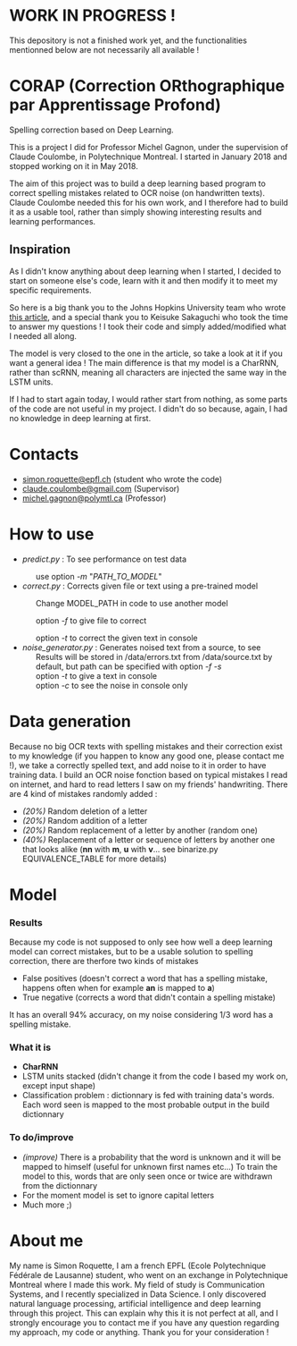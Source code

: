 # WORK IN PROGRESS !

This depository is not a finished work yet, and the functionalities mentionned below are not necessarily all available !

# CORAP (Correction ORthographique par Apprentissage Profond)

Spelling correction based on Deep Learning.

This is a project I did for Professor Michel Gagnon, under the supervision of Claude Coulombe, in Polytechnique Montreal. I started in January 2018 and stopped working on it in May 2018.

The aim of this project was to build a deep learning based program to correct spelling mistakes related to OCR noise (on handwritten texts). Claude Coulombe needed this for his own work, and I therefore had to build it as a usable tool, rather than simply showing interesting results and learning performances.

## Inspiration

As I didn't know anything about deep learning when I started, I decided to start on someone else's code, learn with it and then modify it to meet my specific requirements.

So here is a big thank you to the Johns Hopkins University team who wrote [this article](https://arxiv.org/pdf/1608.02214.pdf), and a special thank you to Keisuke Sakaguchi who took the time to answer my questions ! I took their code and simply added/modified what I needed all along.

The model is very closed to the one in the article, so take a look at it if you want a general idea ! The main difference is that my model is a CharRNN, rather than scRNN, meaning all characters are injected the same way in the LSTM units.

If I had to start again today, I would rather start from nothing, as some parts of the code are not useful in my project. I didn't do so because, again, I had no knowledge in deep learning at first.

# Contacts

 - simon.roquette@epfl.ch (student who wrote the code)
 - claude.coulombe@gmail.com (Supervisor)
 - michel.gagnon@polymtl.ca (Professor)

# How to use

<ul>
 <li><i>predict.py</i> : To see performance on test data</li>

 <ul>use option <i>-m</i> "<i>PATH_TO_MODEL</i>"</ul>

<li><i>correct.py</i> : Corrects given file or text using a pre-trained model</li>

<ul>Change MODEL_PATH in code to use another model</ul>
<ul>option <i>-f</i>  to give file to correct</ul>
<ul>option <i>-t</i>  to correct the given text in console</ul>

<li><i>noise_generator.py</i> : Generates noised text from a source, to see

<ul>Results will be stored in /data/errors.txt from /data/source.txt by default, but path can be specified with option <i>-f</i>  <i>-s</i></ul>
<ul>option <i>-t</i>  to give a text in console </ul>
<ul>option <i>-c</i>  to see the noise in console only </ul>
</li>

</ul>

# Data generation

Because no big OCR texts with spelling mistakes and their correction exist to my knowledge (if you happen to know any good one, please contact me !), we take a correctly spelled text, and add noise to it in order to have training data. I build an OCR noise fonction based on typical mistakes I read on internet, and hard to read letters I saw on my friends' handwriting. There are 4 kind of mistakes randomly added :
 - *(20%)* Random deletion of a letter
 - *(20%)* Random addition of a letter
 - *(20%)* Random replacement of a letter by another (random one)
 - *(40%)* Replacement of a letter or sequence of letters by another one that looks alike (**nn** with **m**, **u** with **v**... see binarize.py EQUIVALENCE_TABLE for more details)

# Model

### Results

Because my code is not supposed to only see how well a deep learning model can correct mistakes, but to be a usable solution to spelling correction, there are therfore two kinds of mistakes
 - False positives (doesn't correct a word that has a spelling mistake, happens often when for example **an** is mapped to **a**)
 - True negative (corrects a word that didn't contain a spelling mistake)

It has an overall 94% accuracy, on my noise considering 1/3 word has a spelling mistake.

### What it is
- **CharRNN**
- LSTM units stacked (didn't change it from the code I based my work on, except input shape)
- Classification problem : dictionnary is fed with training data's words. Each word seen is mapped to the most probable output in the build dictionnary

### To do/improve
- *(improve)* There is a probability that the word is unknown and it will be mapped to himself (useful for unknown first names etc...) To train the model to this, words that are only seen once or twice are withdrawn from the dictionnary
- For the moment model is set to ignore capital letters
- Much more ;)

# About me

My name is Simon Roquette, I am a french EPFL (Ecole Polytechnique Fédérale de Lausanne) student, who went on an exchange in Polytechnique Montreal where I made this work. My field of study is Communication Systems, and I recently specialized in Data Science. I only discovered natural language processing, artificial intelligence and deep learning through this project. This can explain why this it is not perfect at all, and I strongly encourage you to contact me if you have any question regarding my approach, my code or anything. Thank you for your consideration !
